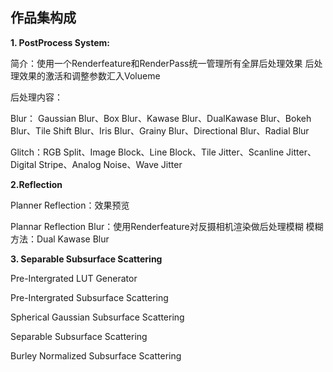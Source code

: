 ## 作品集构成

 **1. PostProcess System:** 


简介：使用一个Renderfeature和RenderPass统一管理所有全屏后处理效果  后处理效果的激活和调整参数汇入Volueme

后处理内容：

Blur： Gaussian Blur、Box Blur、Kawase Blur、DualKawase Blur、Bokeh Blur、Tile Shift Blur、Iris Blur、Grainy Blur、Directional Blur、Radial Blur

Glitch：RGB Split、Image Block、Line Block、Tile Jitter、Scanline Jitter、Digital Stripe、Analog Noise、Wave Jitter


 **2.Reflection**

Planner Reflection：效果预览

Plannar Reflection Blur：使用Renderfeature对反摄相机渲染做后处理模糊 模糊方法：Dual Kawase Blur

 
 **3. Separable Subsurface Scattering**
 
Pre-Intergrated LUT Generator 
 
Pre-Intergrated Subsurface Scattering 

Spherical Gaussian Subsurface Scattering 
 
Separable Subsurface Scattering

Burley Normalized Subsurface Scattering 
